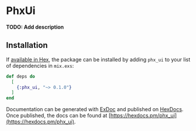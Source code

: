 # PhxUi

**TODO: Add description**

## Installation

If [available in Hex](https://hex.pm/docs/publish), the package can be installed
by adding `phx_ui` to your list of dependencies in `mix.exs`:

```elixir
def deps do
  [
    {:phx_ui, "~> 0.1.0"}
  ]
end
```

Documentation can be generated with [ExDoc](https://github.com/elixir-lang/ex_doc)
and published on [HexDocs](https://hexdocs.pm). Once published, the docs can
be found at [https://hexdocs.pm/phx_ui](https://hexdocs.pm/phx_ui).

